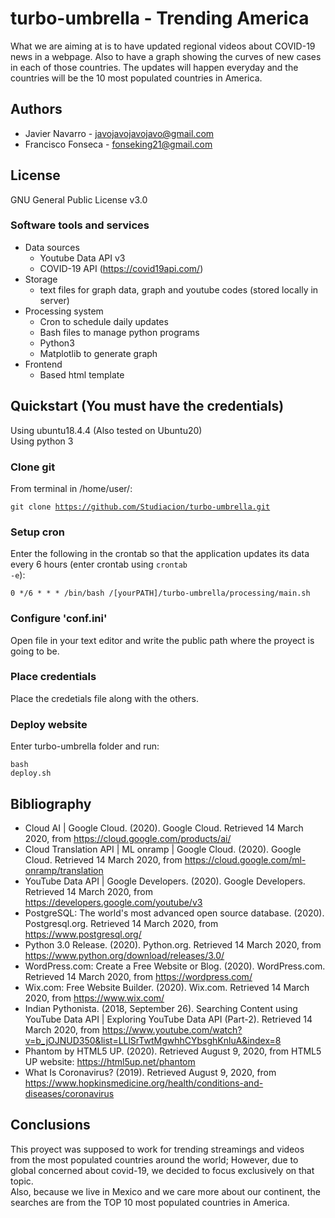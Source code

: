 # turbo-umbrella - Trending America      
What we are aiming at is to have updated regional videos about COVID-19	news in a webpage. Also to have a graph showing the curves of new cases in each of those countries. The updates will happen everyday and the countries will be the 10 most populated countries in America.

## Authors
* Javier Navarro - javojavojavojavo@gmail.com
* Francisco Fonseca - fonseking21@gmail.com
	  
## License 
GNU General Public License v3.0

### Software tools and services
* Data sources
	* Youtube Data API v3
	* COVID-19 API (https://covid19api.com/)
* Storage
	* text files for graph data, graph and youtube codes (stored locally in server)
* Processing system
	* Cron to schedule daily updates
	* Bash files to manage python programs
	* Python3
	* Matplotlib to generate graph
* Frontend
	* Based html template

## Quickstart (You must have the credentials)    
Using ubuntu18.4.4   (Also tested on Ubuntu20)              
Using python 3                

### Clone git
From terminal in /home/user/: <pre><code>git clone https://github.com/Studiacion/turbo-umbrella.git</code></pre>

### Setup cron   
Enter the following in the crontab so that the application updates its data every 6 hours (enter crontab using <code>crontab -e</code>):     
<pre><code>0 */6 * * * /bin/bash /[yourPATH]/turbo-umbrella/processing/main.sh</code></pre>

### Configure 'conf.ini'
Open file in your text editor and write the public path where the proyect is going to be.   

### Place credentials
Place the credetials file along with the others.                  


### Deploy website
Enter turbo-umbrella folder and run: <pre><code>bash deploy.sh</code></pre>     




		
## Bibliography
* Cloud AI | Google Cloud. (2020). Google Cloud. Retrieved 14 March 2020, from https://cloud.google.com/products/ai/
* Cloud Translation API | ML onramp | Google Cloud. (2020). Google Cloud. Retrieved 14 March 2020, from https://cloud.google.com/ml-onramp/translation
* YouTube Data API | Google Developers. (2020). Google Developers. Retrieved 14 March 2020, from https://developers.google.com/youtube/v3
* PostgreSQL: The world's most advanced open source database. (2020). Postgresql.org. Retrieved 14 March 2020, from https://www.postgresql.org/
* Python 3.0 Release. (2020). Python.org. Retrieved 14 March 2020, from https://www.python.org/download/releases/3.0/
* WordPress.com: Create a Free Website or Blog. (2020). WordPress.com. Retrieved 14 March 2020, from https://wordpress.com/
* Wix.com: Free Website Builder. (2020). Wix.com. Retrieved 14 March 2020, from https://www.wix.com/
* Indian Pythonista. (2018, September 26). Searching Content using YouTube Data API | Exploring YouTube Data API (Part-2). Retrieved 14 March 2020, from https://www.youtube.com/watch?v=b_jOJNUD350&list=LLlSrTwtMgwhhCYbsghKnluA&index=8
* Phantom by HTML5 UP. (2020). Retrieved August 9, 2020, from HTML5 UP website: https://html5up.net/phantom
* What Is Coronavirus? (2019). Retrieved August 9, 2020, from https://www.hopkinsmedicine.org/health/conditions-and-diseases/coronavirus

## Conclusions
This proyect was supposed to work for trending streamings and videos from the most populated countries around the world; However, due to global concerned about covid-19, we decided to focus exclusively on that topic.\
Also, because we live in Mexico and we care more about our continent, the searches are from the TOP 10 most populated countries in America.
